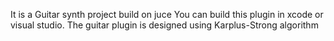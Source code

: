 It is a Guitar synth project build on juce
You can build this plugin in xcode or visual studio.
The guitar plugin is designed using Karplus-Strong algorithm
